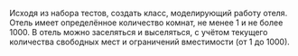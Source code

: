 ﻿Исходя из набора тестов, создать класс, моделирующий работу отеля. Отель имеет определённое количество комнат, не менее 1 и не более 1000.
В отель можно заселяться и выселяться, с учётом текущего количества свободных мест и ограничений вместимости (от 1 до 1000).
